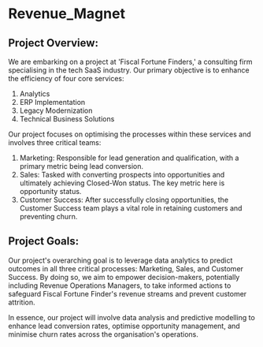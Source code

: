 # Revenue_Magnet

## Project Overview:

We are embarking on a project at 'Fiscal Fortune Finders,' a consulting firm specialising in the tech SaaS industry. Our primary objective is to enhance the efficiency of four core services:

1. Analytics
2. ERP Implementation
3. Legacy Modernization
4. Technical Business Solutions


Our project focuses on optimising the processes within these services and involves three critical teams:
1. Marketing: Responsible for lead generation and qualification, with a primary metric being lead conversion.
2. Sales: Tasked with converting prospects into opportunities and ultimately achieving Closed-Won status. The key metric here is opportunity status.
3. Customer Success: After successfully closing opportunities, the Customer Success team plays a vital role in retaining customers and preventing churn.
   
## Project Goals:
Our project's overarching goal is to leverage data analytics to predict outcomes in all three critical processes: Marketing, Sales, and Customer Success. By doing so, we aim to empower decision-makers, potentially including Revenue Operations Managers, to take informed actions to safeguard Fiscal Fortune Finder's revenue streams and prevent customer attrition.

In essence, our project will involve data analysis and predictive modelling to enhance lead conversion rates, optimise opportunity management, and minimise churn rates across the organisation's operations.
